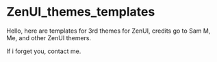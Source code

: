 # ZenUI_themes_templates
Hello, here are templates for 3rd themes for ZenUI, credits go to Sam M, Me, and other ZenUI themers. 

If i forget you, contact me.
